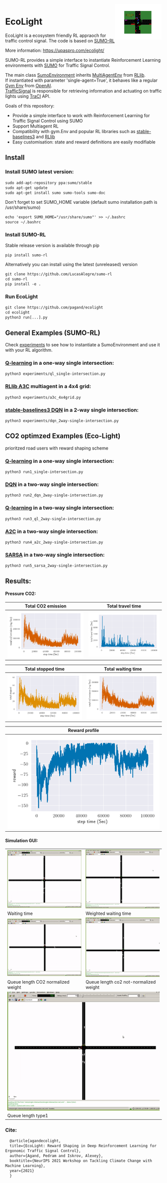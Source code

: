 <img src="outputs/logo.png" align="right" width="30%"/>



# EcoLight

EcoLight is a ecosystem friendly RL appraoch for traffic control signal. The code is based on [SUMO-RL](https://github.com/LucasAlegre/sumo-rl)

More information: https://upaspro.com/ecolight/

SUMO-RL provides a simple interface to instantiate Reinforcement Learning environments with [SUMO](https://github.com/eclipse/sumo) for Traffic Signal Control. 

The main class [SumoEnvironment](/sumo_rl/environment/env.py) inherits [MultiAgentEnv](https://github.com/ray-project/ray/blob/master/python/ray/rllib/env/multi_agent_env.py) from [RLlib](https://github.com/ray-project/ray/tree/master/python/ray/rllib).  
If instantiated with parameter 'single-agent=True', it behaves like a regular [Gym Env](https://github.com/openai/gym/blob/master/gym/core.py) from [OpenAI](https://github.com/openai).  
[TrafficSignal](https://github.com/LucasAlegre/sumo-rl/blob/master/environment/traffic_signal.py) is responsible for retrieving information and actuating on traffic lights using [TraCI](https://sumo.dlr.de/wiki/TraCI) API.

Goals of this repository:
- Provide a simple interface to work with Reinforcement Learning for Traffic Signal Control using SUMO
- Support Multiagent RL
- Compatibility with gym.Env and popular RL libraries such as [stable-baselines3](https://github.com/DLR-RM/stable-baselines3) and [RLlib](https://docs.ray.io/en/master/rllib.html)
- Easy customisation: state and reward definitions are easily modifiable

## Install

### Install SUMO latest version:

```
sudo add-apt-repository ppa:sumo/stable
sudo apt-get update
sudo apt-get install sumo sumo-tools sumo-doc 
```
Don't forget to set SUMO_HOME variable (default sumo installation path is /usr/share/sumo)
```
echo 'export SUMO_HOME="/usr/share/sumo"' >> ~/.bashrc
source ~/.bashrc
```

### Install SUMO-RL

Stable release version is available through pip
```
pip install sumo-rl
```

Alternatively you can install using the latest (unreleased) version
```
git clone https://github.com/LucasAlegre/sumo-rl
cd sumo-rl
pip install -e .
```
### Run EcoLight
```
git clone https://github.com/pagand/ecolight
cd ecolight
python3 run[...].py
```



## General Examples (SUMO-RL)

Check [experiments](/experiments) to see how to instantiate a SumoEnvironment and use it with your RL algorithm.

### [Q-learning](/sumo-rl/agents/ql_agent.py) in a one-way single intersection:
```
python3 experiments/ql_single-intersection.py 
```

### [RLlib A3C](/experiments/a3c_4x4grid.py) multiagent in a 4x4 grid:
```
python3 experiments/a3c_4x4grid.py
```

### [stable-baselines3 DQN](/experiments/dqn_2way-single-intersection.py) in a 2-way single intersection:
```
python3 experiments/dqn_2way-single-intersection.py
```

## CO2 optimzed Examples (Eco-Light)
prioritzed road users with reward shaping scheme

### [Q-learning](/run1_single-intersection.py) in a one-way single intersection:
```
python3 run1_single-intersection.py
```

### [DQN](/run2_dqn_2way-single-intersection.py) in a two-way single intersection:
```
python3 run2_dqn_2way-single-intersection.py
```

### [Q-learning](/run3_ql_2way-single-intersection.py) in a two-way single intersection:
```
python3 run3_ql_2way-single-intersection.py
```

### [A2C](/run4_a2c_2way-single-intersection.py) in a two-way single intersection:
```
python3 run4_a2c_2way-single-intersection.py
```

### [SARSA](/run5_sarsa_2way-single-intersection.py ) in a two-way single intersection:
```
python3 run5_sarsa_2way-single-intersection.py 
```


## Results:


#### Pressure CO2:



Total CO2 emission          |  Total travel time
:-------------------------:|:-------------------------:
![alt_text](outputs/image7.png "CO2 emission")|  ![alt_text](outputs/image9.png "Travel time")






Total stopped time           | Total waiting time
:-------------------------:|:-------------------------:
 ![alt_text](outputs/image10.png "total stopped")| ![alt_text](outputs/image7.png "total waiting time")


Reward profile         | 
:-------------------------:|
![alt_text](outputs/image4.png "Reward") | 




#### Simulation GUI:

<table>
  <tr>
   <td>


<img src="outputs/image1.gif" width="" alt="alt_text" title="image_tooltip">

   </td>
   <td>




<img src="outputs/image2.gif" width="" alt="alt_text" title="image_tooltip">

   </td>
  </tr>
  <tr>
   <td>Waiting time 
   </td>
   <td>Weighted waiting time
   </td>
  </tr>
  <tr>
   <td>



<img src="outputs/image3.gif" width="" alt="alt_text" title="image_tooltip">

   </td>
   <td>


<img src="outputs/image5.gif" width="" alt="alt_text" title="image_tooltip">

   </td>
  </tr>
  <tr>
   <td>Queue length CO2 normalized weight
   </td>
   <td>Queue length co2 not-normalized weight
   </td>
  </tr>
  <tr>
   <td colspan="2" >


<img src="outputs/image8.gif" width="" alt="alt_text" title="image_tooltip">

   </td>
  </tr>
  <tr>
   <td colspan="2" >Queue length type1
   </td>
  </tr>
</table>





### Cite:

```
  @article{agandecolight,
  title={EcoLight: Reward Shaping in Deep Reinforcement Learning for Ergonomic Traffic Signal Control},
  author={Agand, Pedram and Iskrov, Alexey},
  booktitle={NeurIPS 2021 Workshop on Tackling Climate Change with Machine Learning},
  year={2021}
  }
```
